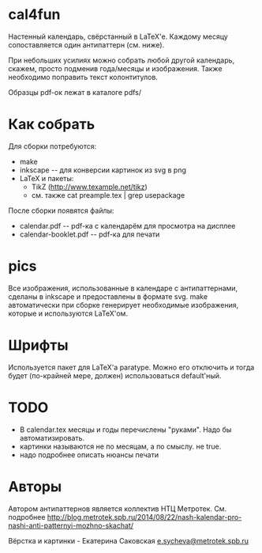 cal4fun
=======

Настенный календарь, свёрстанный в LaTeX'е. 
Каждому месяцу сопоставляется один антипаттерн (см. ниже).

При небольших усилиях можно собрать любой другой календарь, 
скажем, просто подменив года/месяцы и изображения. Также необходимо 
поправить текст колонтитулов.

Образцы pdf-ок лежат в каталоге pdfs/

Как собрать
===========

Для сборки потребуются:

   * make
   * inkscape -- для конверсии картинок из svg в png
   * LaTeX и пакеты:
      * TikZ (http://www.texample.net/tikz)
      * см. также cat preample.tex | grep usepackage

После сборки появятся файлы:
    
   * calendar.pdf -- pdf-ка с календарём для просмотра на дисплее
   * calendar-booklet.pdf -- pdf-ка для печати

pics
====

Все изображения, использованные в календаре с антипаттернами, сделаны в
inkscape и предоставлены в формате svg. make автоматически при сборке
генерирует необходимые изображения, которые и используются LaTeX'ом.

Шрифты
======

Используется пакет для LaTeX'а paratype.  Можно его отключить и тогда будет
(по-крайней мере, должен) использоваться default'ный.

TODO
====

   * В calendar.tex месяцы и годы перечислены "руками". Надо бы автоматизировать.
   * картинки называются не по месяцам, а по смыслу. не true.
   * надо подробнее описать нюансы печати

Авторы
======

Автором антипаттернов является коллектив НТЦ Метротек.
См. подробнее http://blog.metrotek.spb.ru/2014/08/22/nash-kalendar-pro-nashi-anti-patternyi-mozhno-skachat/

Вёрстка и картинки - Екатерина Саковская <e.sycheva@metrotek.spb.ru>

